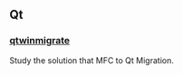 ## Qt

### [qtwinmigrate](https://github.com/qtproject/qt-solutions/tree/master/qtwinmigrate)

Study the solution that MFC to Qt Migration.